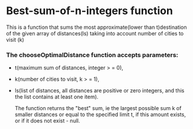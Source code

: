 # Best-sum-of-n-integers function

This is a function that sums the most approximate(lower than t)destination of the given array of distances(ls) taking into account number of cities to visit (k)

### The chooseOptimalDistance function accepts parameters:

- t(maximum sum of distances, integer > = 0),
- k(number of cities to visit, k > = 1),
- ls(list of distances, all distances are positive or zero integers, and this
  the list contains at least one item).

  The function returns the "best" sum, ie the largest possible sum k of smaller distances
  or equal to the specified limit t, if this amount exists, or if it does not exist - null.
